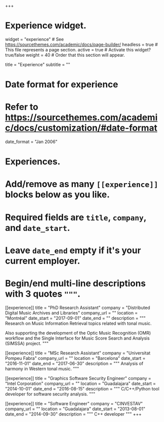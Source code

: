 +++
# Experience widget.
widget = "experience"  # See https://sourcethemes.com/academic/docs/page-builder/
headless = true  # This file represents a page section.
active = true  # Activate this widget? true/false
weight = 40  # Order that this section will appear.

title = "Experience"
subtitle = ""

# Date format for experience
#   Refer to https://sourcethemes.com/academic/docs/customization/#date-format
date_format = "Jan 2006"

# Experiences.
#   Add/remove as many `[[experience]]` blocks below as you like.
#   Required fields are `title`, `company`, and `date_start`.
#   Leave `date_end` empty if it's your current employer.
#   Begin/end multi-line descriptions with 3 quotes `"""`.
[[experience]]
  title = "PhD Research Assistant"
  company = "Distributed Digital Music Archives and Libraries"
  company_url = ""
  location = "Montréal"
  date_start = "2017-09-01"
  date_end = ""
  description = """
  Research on Music Information Retrieval topics related with tonal music.

  Also supporting the development of the Optic Music Recognition (OMR) workflow and the Single Interface for Music Score Search and Analysis (SIMSSA) project.
  """

[[experience]]
  title = "MSc Research Assistant"
  company = "Universitat Pompeu Fabra"
  company_url = ""
  location = "Barcelona"
  date_start = "2016-11-01"
  date_end = "2017-06-30"
  description = """
  Analysis of harmony in Western tonal music.
  """

[[experience]]
  title = "Graphics Software Security Engineer"
  company = "Intel Corporation"
  company_url = ""
  location = "Guadalajara"
  date_start = "2014-10-01"
  date_end = "2016-08-15"
  description = """
  C/C++/Python tool developer for software security analysis.
  """

[[experience]]
  title = "Software Engineer"
  company = "CINVESTAV"
  company_url = ""
  location = "Guadalajara"
  date_start = "2013-08-01"
  date_end = "2014-09-30"
  description = """
  C++ developer
  """
+++
